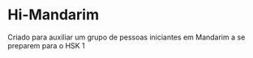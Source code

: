 # Hi-Mandarim
Criado para auxiliar um grupo de pessoas iniciantes em Mandarim a se preparem para o HSK 1
